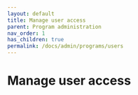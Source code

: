 ```yaml
---
layout: default
title: Manage user access
parent: Program administration
nav_order: 1
has_children: true
permalink: /docs/admin/programs/users
---
```


# Manage user access
